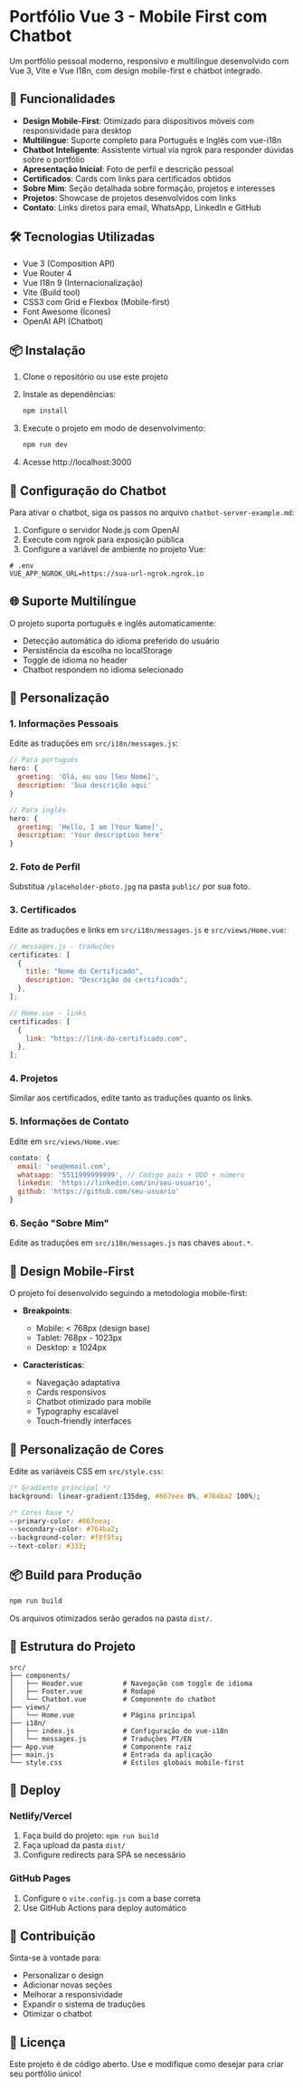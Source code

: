 # Portfólio Vue 3 - Mobile First com Chatbot

Um portfólio pessoal moderno, responsivo e multilíngue desenvolvido com Vue 3, Vite e Vue I18n, com design mobile-first e chatbot integrado.

## 🚀 Funcionalidades

- **Design Mobile-First**: Otimizado para dispositivos móveis com responsividade para desktop
- **Multilíngue**: Suporte completo para Português e Inglês com vue-i18n
- **Chatbot Inteligente**: Assistente virtual via ngrok para responder dúvidas sobre o portfólio
- **Apresentação Inicial**: Foto de perfil e descrição pessoal
- **Certificados**: Cards com links para certificados obtidos
- **Sobre Mim**: Seção detalhada sobre formação, projetos e interesses
- **Projetos**: Showcase de projetos desenvolvidos com links
- **Contato**: Links diretos para email, WhatsApp, LinkedIn e GitHub

## 🛠️ Tecnologias Utilizadas

- Vue 3 (Composition API)
- Vue Router 4
- Vue I18n 9 (Internacionalização)
- Vite (Build tool)
- CSS3 com Grid e Flexbox (Mobile-first)
- Font Awesome (Ícones)
- OpenAI API (Chatbot)

## 📦 Instalação

1. Clone o repositório ou use este projeto
2. Instale as dependências:

   ```bash
   npm install
   ```

3. Execute o projeto em modo de desenvolvimento:

   ```bash
   npm run dev
   ```

4. Acesse http://localhost:3000

## 🤖 Configuração do Chatbot

Para ativar o chatbot, siga os passos no arquivo `chatbot-server-example.md`:

1. Configure o servidor Node.js com OpenAI
2. Execute com ngrok para exposição pública
3. Configure a variável de ambiente no projeto Vue:

```env
# .env
VUE_APP_NGROK_URL=https://sua-url-ngrok.ngrok.io
```

## 🌐 Suporte Multilíngue

O projeto suporta português e inglês automaticamente:

- Detecção automática do idioma preferido do usuário
- Persistência da escolha no localStorage
- Toggle de idioma no header
- Chatbot respondem no idioma selecionado

## 🎨 Personalização

### 1. Informações Pessoais

Edite as traduções em `src/i18n/messages.js`:

```javascript
// Para português
hero: {
  greeting: 'Olá, eu sou [Seu Nome]',
  description: 'Sua descrição aqui'
}

// Para inglês
hero: {
  greeting: 'Hello, I am [Your Name]',
  description: 'Your description here'
}
```

### 2. Foto de Perfil

Substitua `/placeholder-photo.jpg` na pasta `public/` por sua foto.

### 3. Certificados

Edite as traduções e links em `src/i18n/messages.js` e `src/views/Home.vue`:

```javascript
// messages.js - traduções
certificates: [
  {
    title: "Nome do Certificado",
    description: "Descrição do certificado",
  },
];

// Home.vue - links
certificados: [
  {
    link: "https://link-do-certificado.com",
  },
];
```

### 4. Projetos

Similar aos certificados, edite tanto as traduções quanto os links.

### 5. Informações de Contato

Edite em `src/views/Home.vue`:

```javascript
contato: {
  email: 'seu@email.com',
  whatsapp: '5511999999999', // Código país + DDD + número
  linkedin: 'https://linkedin.com/in/seu-usuario',
  github: 'https://github.com/seu-usuario'
}
```

### 6. Seção "Sobre Mim"

Edite as traduções em `src/i18n/messages.js` nas chaves `about.*`.

## 📱 Design Mobile-First

O projeto foi desenvolvido seguindo a metodologia mobile-first:

- **Breakpoints**:

  - Mobile: < 768px (design base)
  - Tablet: 768px - 1023px
  - Desktop: ≥ 1024px

- **Características**:
  - Navegação adaptativa
  - Cards responsivos
  - Chatbot otimizado para mobile
  - Typography escalável
  - Touch-friendly interfaces

## 🎨 Personalização de Cores

Edite as variáveis CSS em `src/style.css`:

```css
/* Gradiente principal */
background: linear-gradient(135deg, #667eea 0%, #764ba2 100%);

/* Cores base */
--primary-color: #667eea;
--secondary-color: #764ba2;
--background-color: #f8f9fa;
--text-color: #333;
```

## 📦 Build para Produção

```bash
npm run build
```

Os arquivos otimizados serão gerados na pasta `dist/`.

## 📄 Estrutura do Projeto

```
src/
├── components/
│   ├── Header.vue          # Navegação com toggle de idioma
│   ├── Footer.vue          # Rodapé
│   └── Chatbot.vue         # Componente do chatbot
├── views/
│   └── Home.vue            # Página principal
├── i18n/
│   ├── index.js            # Configuração do vue-i18n
│   └── messages.js         # Traduções PT/EN
├── App.vue                 # Componente raiz
├── main.js                 # Entrada da aplicação
└── style.css               # Estilos globais mobile-first
```

## 🚀 Deploy

### Netlify/Vercel

1. Faça build do projeto: `npm run build`
2. Faça upload da pasta `dist/`
3. Configure redirects para SPA se necessário

### GitHub Pages

1. Configure o `vite.config.js` com a base correta
2. Use GitHub Actions para deploy automático

## 🤝 Contribuição

Sinta-se à vontade para:

- Personalizar o design
- Adicionar novas seções
- Melhorar a responsividade
- Expandir o sistema de traduções
- Otimizar o chatbot

## 📝 Licença

Este projeto é de código aberto. Use e modifique como desejar para criar seu portfólio único!
